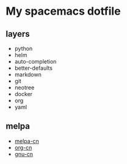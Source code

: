 # My spacemacs dotfile

## layers
- python
- helm
- auto-completion
- better-defaults
- markdown
- git 
- neotree
- docker
- org
- yaml

## melpa
- [melpa-cn](http://mirrors.tuna.tsinghua.edu.cn/elpa/melpa/)
- [org-cn](http://mirrors.tuna.tsinghua.edu.cn/elpa/org/)
- [gnu-cn](http://mirrors.tuna.tsinghua.edu.cn/elpa/gnu/)
